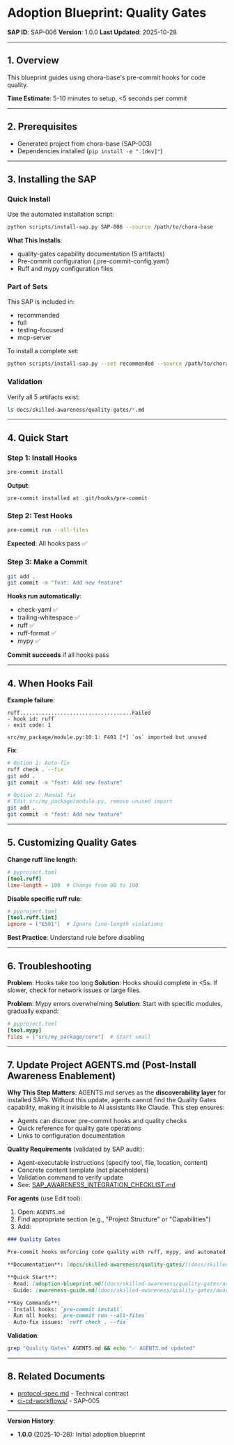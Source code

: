 # Adoption Blueprint: Quality Gates

**SAP ID**: SAP-006
**Version**: 1.0.0
**Last Updated**: 2025-10-28

---

## 1. Overview

This blueprint guides using chora-base's pre-commit hooks for code quality.

**Time Estimate**: 5-10 minutes to setup, <5 seconds per commit

---

## 2. Prerequisites

- Generated project from chora-base (SAP-003)
- Dependencies installed (`pip install -e ".[dev]"`)

---

## 3. Installing the SAP

### Quick Install

Use the automated installation script:

```bash
python scripts/install-sap.py SAP-006 --source /path/to/chora-base
```

**What This Installs**:
- quality-gates capability documentation (5 artifacts)
- Pre-commit configuration (.pre-commit-config.yaml)
- Ruff and mypy configuration files

### Part of Sets

This SAP is included in:
- recommended
- full
- testing-focused
- mcp-server

To install a complete set:
```bash
python scripts/install-sap.py --set recommended --source /path/to/chora-base
```

### Validation

Verify all 5 artifacts exist:

```bash
ls docs/skilled-awareness/quality-gates/*.md
```

---

## 4. Quick Start

### Step 1: Install Hooks

```bash
pre-commit install
```

**Output**:
```
pre-commit installed at .git/hooks/pre-commit
```

### Step 2: Test Hooks

```bash
pre-commit run --all-files
```

**Expected**: All hooks pass ✅

### Step 3: Make a Commit

```bash
git add .
git commit -m "feat: Add new feature"
```

**Hooks run automatically**:
- check-yaml ✅
- trailing-whitespace ✅
- ruff ✅
- ruff-format ✅
- mypy ✅

**Commit succeeds** if all hooks pass

---

## 4. When Hooks Fail

**Example failure**:
```
ruff....................................Failed
- hook id: ruff
- exit code: 1

src/my_package/module.py:10:1: F401 [*] `os` imported but unused
```

**Fix**:
```bash
# Option 1: Auto-fix
ruff check . --fix
git add .
git commit -m "feat: Add new feature"

# Option 2: Manual fix
# Edit src/my_package/module.py, remove unused import
git add .
git commit -m "feat: Add new feature"
```

---

## 5. Customizing Quality Gates

**Change ruff line length**:
```toml
# pyproject.toml
[tool.ruff]
line-length = 100  # Change from 88 to 100
```

**Disable specific ruff rule**:
```toml
# pyproject.toml
[tool.ruff.lint]
ignore = ["E501"]  # Ignore line-length violations
```

**Best Practice**: Understand rule before disabling

---

## 6. Troubleshooting

**Problem**: Hooks take too long
**Solution**: Hooks should complete in <5s. If slower, check for network issues or large files.

**Problem**: Mypy errors overwhelming
**Solution**: Start with specific modules, gradually expand:
```toml
# pyproject.toml
[tool.mypy]
files = ["src/my_package/core"]  # Start small
```

---

## 7. Update Project AGENTS.md (Post-Install Awareness Enablement)

**Why This Step Matters**:
AGENTS.md serves as the **discoverability layer** for installed SAPs. Without this update, agents cannot find the Quality Gates capability, making it invisible to AI assistants like Claude. This step ensures:
- Agents can discover pre-commit hooks and quality checks
- Quick reference for quality gate operations
- Links to configuration documentation

**Quality Requirements** (validated by SAP audit):
- Agent-executable instructions (specify tool, file, location, content)
- Concrete content template (not placeholders)
- Validation command to verify update
- See: [SAP_AWARENESS_INTEGRATION_CHECKLIST.md](../../dev-docs/workflows/SAP_AWARENESS_INTEGRATION_CHECKLIST.md)

**For agents** (use Edit tool):
1. Open: `AGENTS.md`
2. Find appropriate section (e.g., "Project Structure" or "Capabilities")
3. Add:

```markdown
### Quality Gates

Pre-commit hooks enforcing code quality with ruff, mypy, and automated formatting.

**Documentation**: [docs/skilled-awareness/quality-gates/](docs/skilled-awareness/quality-gates/)

**Quick Start**:
- Read: [adoption-blueprint.md](docs/skilled-awareness/quality-gates/adoption-blueprint.md)
- Guide: [awareness-guide.md](docs/skilled-awareness/quality-gates/awareness-guide.md)

**Key Commands**:
- Install hooks: `pre-commit install`
- Run all hooks: `pre-commit run --all-files`
- Auto-fix issues: `ruff check . --fix`
```

**Validation**:
```bash
grep "Quality Gates" AGENTS.md && echo "✅ AGENTS.md updated"
```

---

## 8. Related Documents

- [protocol-spec.md](protocol-spec.md) - Technical contract
- [ci-cd-workflows/](../ci-cd-workflows/) - SAP-005

---

**Version History**:
- **1.0.0** (2025-10-28): Initial adoption blueprint
